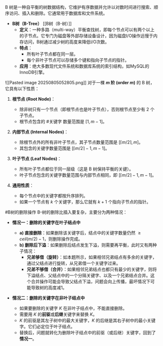 B 树是一种自平衡的树数据结构，它维护有序数据并允许以对数时间进行搜索、顺序访问、插入和删除。它通常用于数据库和文件系统。
*   **B树（B-Tree）** [[B树（B-树）]]
    *   **定义**：一种多路（multi-way）平衡查找树，即每个节点可以有两个以上的子节点。它专门为磁盘等外部存储设备设计，因为磁盘I/O操作远慢于内存访问，B树通过减少树的高度来降低I/O次数。
    *   **特点**：
        *   所有叶子节点都在同一层。
        *   每个非叶子节点可以存储多个键和指向子节点的指针。
    *   **应用**：绝大多数现代文件系统和数据库系统的索引结构，如MySQL的InnoDB引擎。

![[Pasted image 20250805052805.png]]
对于一棵 **$m$ 阶 (order $m$)** 的 B 树，它具有以下性质：

1.  **根节点 (Root Node)**：
    *   除非树只有一个节点（即根节点也是叶子节点），否则根节点至少有 2 个子节点。
    *   根节点包含的 #关键字 数量范围是 $[1, m-1]$。

2.  **内部节点 (Internal Nodes)**：
    *   除根节点外的所有非叶子节点，其子节点数量范围是 $[\lceil m/2 \rceil, m]$。
    *   其包含的关键字数量范围是 $[\lceil m/2 \rceil - 1, m-1]$。

3.  **叶子节点 (Leaf Nodes)**：
    *   所有叶子节点都位于同一层级（这是 B 树保持平衡的关键）。
    *   叶子节点包含的关键字数量范围与内部节点相同，即 $[\lceil m/2 \rceil - 1, m-1]$。

4.  **通用性质**：
    *   每个节点中的关键字都按升序排列。
    *   如果一个节点有 $k$ 个关键字，那么它就有 $k+1$ 个指向子节点的指针。

#B树的删除操作 
	B-树的删除比插入要复杂，主要分为两种情况：

*   **情况一：删除的关键字在叶子结点中**
    *   **a) 直接删除**：如果删除该关键字后，结点中的关键字数量仍然 $\ge ceil(m/2) - 1$，则删除操作完成。
    *   **b) 删除后下溢**：如果删除后结点发生下溢，则需要再平衡，此时又有两种子情况：
        *   **兄弟够借（旋转）**：如本题所示，如果相邻兄弟结点有多余的关键字，通过父结点进行旋转，从兄弟借一个关键字过来。
        *   **兄弟不够借（合并）**：如果相邻兄弟结点也都只有最少的关键字，则将下溢结点、父结点中的一个分隔关键字、以及一个兄弟结点合并。这个合并操作可能会导致父结点下溢，问题会向上传播，最坏情况下可能导致树的高度减1。

*   **情况二：删除的关键字在非叶子结点中**
    *   如果要删除的关键字 $K$ 在非叶子结点中，不能直接删除。
    *   需要用 $K$ 的**前驱**或**后继**关键字来替换 $K$。
    *   $K$ 的前驱是其左子树中的最大关键字，$K$ 的后继是其右子树中的最小关键字。它们必定位于叶子结点。
    *   替换后，问题就转化为删除叶子结点中的前驱（或后继）关键字，回到了**情况一**。